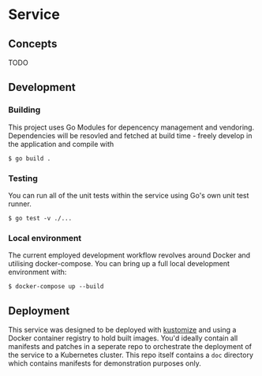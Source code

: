 # Service

## Concepts

TODO

## Development

### Building
This project uses Go Modules for depencency management and vendoring. Dependencies will be resovled and fetched at build time - freely develop in the application and compile with

```shell script
$ go build . 
```

### Testing
You can run all of the unit tests within the service using Go's own unit test runner.
```shell script
$ go test -v ./...
```

### Local environment
The current employed development workflow revolves around Docker and utilising docker-compose. You can bring up a full local development environment with:

```shell script
$ docker-compose up --build
```

## Deployment

This service was designed to be deployed with [kustomize](https://github.com/kubernetes-sigs/kustomize) and using a Docker container registry to hold built images. You'd ideally contain all manifests and patches in a seperate repo to orchestrate the deployment of the service to a Kubernetes cluster. This repo itself contains a `doc` directory which contains manifests for demonstration purposes only.
